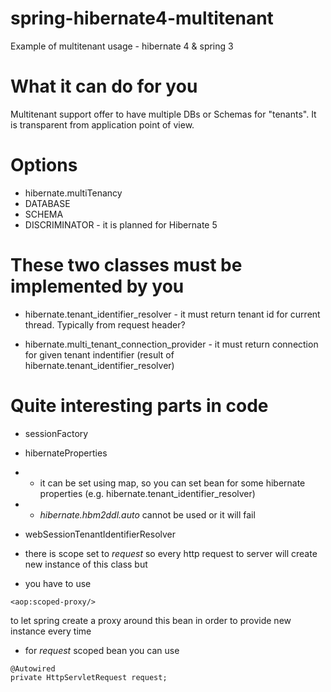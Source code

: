 spring-hibernate4-multitenant
=============================

Example of multitenant usage - hibernate 4 &amp; spring 3


What it can do for you
================

Multitenant support offer to have multiple DBs or Schemas for "tenants". It is transparent from application point of view.

Options
====

- hibernate.multiTenancy
 - DATABASE
 - SCHEMA
 - DISCRIMINATOR - it is planned for Hibernate 5

These two classes must be implemented by you
======

- hibernate.tenant\_identifier\_resolver - it must return tenant id for current thread. Typically from request header?

- hibernate.multi\_tenant\_connection\_provider - it must return connection for given tenant indentifier (result of hibernate.tenant\_identifier_resolver)

Quite interesting parts in code
====

- sessionFactory
 - hibernateProperties
 - - it can be set using map, so you can set bean for some hibernate properties (e.g. hibernate.tenant\_identifier\_resolver)
 - - _hibernate.hbm2ddl.auto_ cannot be used or it will fail

- webSessionTenantIdentifierResolver
 - there is scope set to _request_ so every http request to server will create new instance of this class but
 - you have to use 
```
<aop:scoped-proxy/>
```
to let spring create a proxy around this bean in order to provide new instance every time
 - for _request_ scoped bean you can use
```
@Autowired
private HttpServletRequest request;
```
